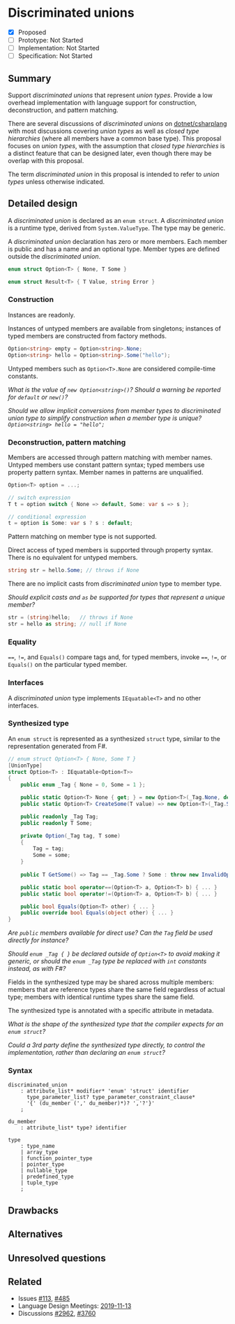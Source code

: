 # Discriminated unions

* [x] Proposed
* [ ] Prototype: Not Started
* [ ] Implementation: Not Started
* [ ] Specification: Not Started

## Summary
[summary]: #summary

Support _discriminated unions_ that represent _union types_.
Provide a low overhead implementation with language support for construction, deconstruction, and pattern matching.

There are several discussions of _discriminated unions_ on [dotnet/csharplang](https://github.com/dotnet/csharplang) with most discussions covering _union types_ as well as _closed type hierarchies_ (where all members have a common base type).
This proposal focuses on _union types_, with the assumption that _closed type hierarchies_ is a distinct feature that can be designed later, even though there may be overlap with this proposal.

The term _discriminated union_ in this proposal is intended to refer to _union types_ unless otherwise indicated.

## Detailed design
[design]: #detailed-design

A _discriminated union_ is declared as an `enum struct`.
A _discriminated union_ is a runtime type, derived from `System.ValueType`.
The type may be generic.

A _discriminated union_ declaration has zero or more members.
Each member is public and has a name and an optional type.
Member types are defined outside the _discriminated union_.
```csharp
enum struct Option<T> { None, T Some }

enum struct Result<T> { T Value, string Error }
```

### Construction
Instances are readonly.

Instances of untyped members are available from singletons; instances of typed members are constructed from factory methods.
```csharp
Option<string> empty = Option<string>.None;
Option<string> hello = Option<string>.Some("hello");
```

Untyped members such as `Option<T>.None` are considered compile-time constants.

_What is the value of `new Option<string>()`? Should a warning be reported for `default` or `new()`?_

_Should we allow implicit conversions from member types to discriminated union type to simplify construction when a member type is unique? `Option<string> hello = "hello";`_

### Deconstruction, pattern matching
Members are accessed through pattern matching with member names.
Untyped members use constant pattern syntax; typed members use property pattern syntax.
Member names in patterns are unqualified.
```csharp
Option<T> option = ...;

// switch expression
T t = option switch { None => default, Some: var s => s };

// conditional expression
t = option is Some: var s ? s : default;
```

Pattern matching on member type is not supported.

Direct access of typed members is supported through property syntax.
There is no equivalent for untyped members.
```csharp
string str = hello.Some; // throws if None
```

There are no implicit casts from _discriminated union_ type to member type.

_Should explicit casts and `as` be supported for types that represent a unique member?_
```csharp
str = (string)hello;   // throws if None
str = hello as string; // null if None
```

### Equality
`==`, `!=`, and `Equals()` compare tags and, for typed members, invoke `==`, `!=`, or `Equals()` on the particular typed member.

### Interfaces
A _discriminated union_ type implements `IEquatable<T>` and no other interfaces.

### Synthesized type
An `enum struct` is represented as a synthesized `struct` type, similar to the representation generated from F#.
```csharp
// enum struct Option<T> { None, Some T }
[UnionType]
struct Option<T> : IEquatable<Option<T>>
{
    public enum _Tag { None = 0, Some = 1 };

    public static Option<T> None { get; } = new Option<T>(_Tag.None, default);
    public static Option<T> CreateSome(T value) => new Option<T>(_Tag.Some, value);

    public readonly _Tag Tag;
    public readonly T Some;

    private Option(_Tag tag, T some)
    {
        Tag = tag;
        Some = some;
    }
    
    public T GetSome() => Tag == _Tag.Some ? Some : throw new InvalidOperationException();

    public static bool operator==(Option<T> a, Option<T> b) { ... }
    public static bool operator!=(Option<T> a, Option<T> b) { ... }

    public bool Equals(Option<T> other) { ... }
    public override bool Equals(object other) { ... }
}
```

_Are `public` members available for direct use? Can the `Tag` field be used directly for instance?_

_Should `enum _Tag { }` be declared outside of `Option<T>` to avoid making it generic, or should the `enum _Tag` type be replaced with `int` constants instead, as with F#?_

Fields in the synthesized type may be shared across multiple members: members that are reference types share the same field regardless of actual type; members with identical runtime types share the same field.

The synthesized type is annotated with a specific attribute in metadata.

_What is the shape of the synthesized type that the compiler expects for an `enum struct`?_

_Could a 3rd party define the synthesized type directly, to control the implementation, rather than declaring an `enum struct`?_

### Syntax
```antlr
discriminated_union
    : attribute_list* modifier* 'enum' 'struct' identifier
      type_parameter_list? type_parameter_constraint_clause*
      '{' (du_member (',' du_member)*)? ','?'}'
    ;

du_member
    : attribute_list* type? identifier

type
    : type_name
    | array_type
    | function_pointer_type
    | pointer_type
    | nullable_type
    | predefined_type
    | tuple_type
    ;
```

## Drawbacks
[drawbacks]: #drawbacks

## Alternatives
[alternatives]: #alternatives

## Unresolved questions
[unresolved]: #unresolved-questions

## Related
[related]: #related

- Issues [#113](https://github.com/dotnet/csharplang/issues/113), [#485](https://github.com/dotnet/csharplang/issues/485)
- Language Design Meetings: [2019-11-13](https://github.com/dotnet/csharplang/blob/main/meetings/2019/LDM-2019-11-13.md#initial-discriminated-union-proposal)
- Discussions [#2962](https://github.com/dotnet/csharplang/discussions/2962), [#3760](https://github.com/dotnet/csharplang/discussions/3760)

